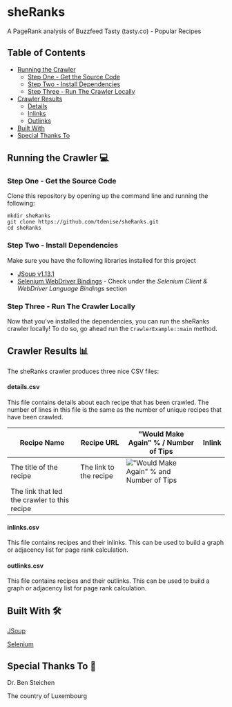 # sheRanks
A PageRank analysis of Buzzfeed Tasty (tasty.co) - Popular Recipes	

## Table of Contents
- [Running the Crawler](#running-the-crawler-)
  * [Step One - Get the Source Code](#step-one---get-the-source-code)
  * [Step Two - Install Dependencies](#step-two---install-dependencies)
  * [Step Three - Run The Crawler Locally](#step-three---run-the-crawler-locally)
- [Crawler Results](#crawler-results-)
  * [Details](#detailscsv)
  * [Inlinks](#inlinkscsv)
  * [Outlinks](#outlinkscsv)
- [Built With](#built-with-)
- [Special Thanks To](#special-thanks-to-)

## Running the Crawler 💻
### Step One - Get the Source Code
Clone this repository by opening up the command line and running the following:
```shell script
mkdir sheRanks
git clone https://github.com/tdenise/sheRanks.git
cd sheRanks
```

### Step Two - Install Dependencies
Make sure you have the following libraries installed for this project
* [JSoup v1.13.1](https://jsoup.org/packages/jsoup-1.13.1.jar)
* [Selenium WebDriver Bindings](https://www.selenium.dev/downloads/) - Check under the _Selenium Client & WebDriver Language Bindings_ section

### Step Three - Run The Crawler Locally
Now that you've installed the dependencies, you can run the sheRanks crawler locally! To do so, go ahead run the `CrawlerExample::main` method.

## Crawler Results 📊
The sheRanks crawler produces three nice CSV files:

#### details.csv
This file contains details about each recipe that has been crawled. The number of lines in this file is the same as the number of unique recipes that have been crawled.

Recipe Name | Recipe URL | "Would Make Again" % / Number of Tips | Inlink
------ | ------------ | ---------------------------- | ------
The title of the recipe | The link to the recipe | !["Would Make Again" % and Number of Tips](https://user-images.githubusercontent.com/5050718/79623571-e6632980-80d1-11ea-9d6e-844a63c43d45.png)
 | The link that led the crawler to this recipe

#### inlinks.csv
This file contains recipes and their inlinks. This can be used to build a graph or adjacency list for page rank calculation.

#### outlinks.csv
This file contains recipes and their outlinks. This can be used to build a graph or adjacency list for page rank calculation.

## Built With 🛠
[JSoup](https://jsoup.org/)

[Selenium](https://www.selenium.dev/)


## Special Thanks To 💖
Dr. Ben Steichen

The country of Luxembourg

